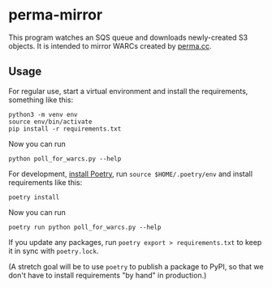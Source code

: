 perma-mirror
============

This program watches an SQS queue and downloads newly-created S3
objects. It is intended to mirror WARCs created by
[perma.cc](https://perma.cc/).

Usage
-----

For regular use, start a virtual environment and install the
requirements, something like this:

    python3 -m venv env
	source env/bin/activate
	pip install -r requirements.txt

Now you can run

    python poll_for_warcs.py --help

For development, [install
Poetry](https://python-poetry.org/docs/#installation), run `source
$HOME/.poetry/env` and install requirements like this:

    poetry install

Now you can run

    poetry run python poll_for_warcs.py --help

If you update any packages, run `poetry export > requirements.txt` to
keep it in sync with `poetry.lock`.

(A stretch goal will be to use `poetry` to publish a package to PyPI,
so that we don't have to install requirements "by hand" in
production.)

